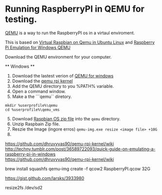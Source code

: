 # Running RaspberryPI in QEMU for testing.

[QEMU](http://wiki.qemu.org) is a way to run the RaspberryPI os in a virtaul enviroment.

This is based on [Virtual Raspbian on Qemu in Ubuntu Linux](https://www.raspberrypi.org/forums/viewtopic.php?f=29&t=37386) and [Raspberry Pi Emulation for Windows QEMU](https://www.pcsteps.com/1199-raspberry-pi-emulation-for-windows-qemu/)

Download the QEMU environment for your computer.

** Windows **

1. Download the lastest verion of [QEMU for windows](https://qemu.weilnetz.de/)  
2. Download the [qemu rpi kernel](https://github.com/dhruvvyas90/qemu-rpi-kernel)
2. Add the QEMU directory to you %PATH% variable.  
3. Open a command window.  
4. Make a the ```qemu`` diretory.

```
mkdir %userprofile%\qemu
cd %userprofile%\qemu_vms
```
5. Download [Raspbian OS zip file](https://downloads.raspberrypi.org/raspbian_latest) into the ```qemu``` directory.
6. Unzip Raspbain Zip file.
7. Reszie the Image (ingore erros)
```qemu-img.exe resize <image file> +10G```
8.  
https://github.com/dhruvvyas90/qemu-rpi-kernel/wiki  
http://techny.tumblr.com/post/36589722093/quick-guide-on-emulating-a-raspberry-pi-in-windows  
https://github.com/dhruvvyas90/qemu-rpi-kernel/wiki

brew install squashfs
qemu-img create -f qcow2 RaspberryPI.qcow 32G

https://gist.github.com/larsks/3933980


resize2fs /dev/sd2

